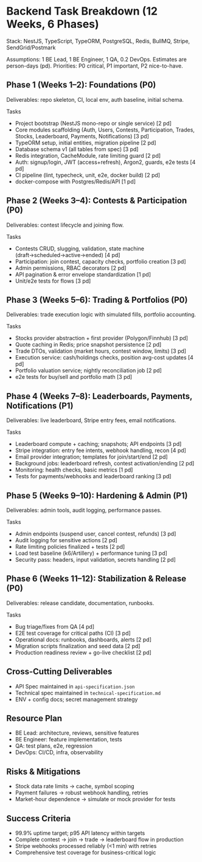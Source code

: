 # Backend Task Breakdown (12 Weeks, 6 Phases)

Stack: NestJS, TypeScript, TypeORM, PostgreSQL, Redis, BullMQ, Stripe, SendGrid/Postmark

Assumptions: 1 BE Lead, 1 BE Engineer, 1 QA, 0.2 DevOps. Estimates are person-days (pd). Priorities: P0 critical, P1 important, P2 nice-to-have.

## Phase 1 (Weeks 1–2): Foundations (P0)
Deliverables: repo skeleton, CI, local env, auth baseline, initial schema.

Tasks
- Project bootstrap (NestJS mono-repo or single service) [2 pd]
- Core modules scaffolding (Auth, Users, Contests, Participation, Trades, Stocks, Leaderboard, Payments, Notifications) [3 pd]
- TypeORM setup, initial entities, migration pipeline [2 pd]
- Database schema v1 (all tables from spec) [3 pd]
- Redis integration, CacheModule, rate limiting guard [2 pd]
- Auth: signup/login, JWT (access+refresh), Argon2, guards, e2e tests [4 pd]
- CI pipeline (lint, typecheck, unit, e2e, docker build) [2 pd]
- docker-compose with Postgres/Redis/API [1 pd]

## Phase 2 (Weeks 3–4): Contests & Participation (P0)
Deliverables: contest lifecycle and joining flow.

Tasks
- Contests CRUD, slugging, validation, state machine (draft→scheduled→active→ended) [4 pd]
- Participation: join contest, capacity checks, portfolio creation [3 pd]
- Admin permissions, RBAC decorators [2 pd]
- API pagination & error envelope standardization [1 pd]
- Unit/e2e tests for flows [3 pd]

## Phase 3 (Weeks 5–6): Trading & Portfolios (P0)
Deliverables: trade execution logic with simulated fills, portfolio accounting.

Tasks
- Stocks provider abstraction + first provider (Polygon/Finnhub) [3 pd]
- Quote caching in Redis; price snapshot persistence [2 pd]
- Trade DTOs, validation (market hours, contest window, limits) [3 pd]
- Execution service: cash/holdings checks, position avg-cost updates [4 pd]
- Portfolio valuation service; nightly reconciliation job [2 pd]
- e2e tests for buy/sell and portfolio math [3 pd]

## Phase 4 (Weeks 7–8): Leaderboards, Payments, Notifications (P1)
Deliverables: live leaderboard, Stripe entry fees, email notifications.

Tasks
- Leaderboard compute + caching; snapshots; API endpoints [3 pd]
- Stripe integration: entry fee intents, webhook handling, recon [4 pd]
- Email provider integration; templates for join/start/end [2 pd]
- Background jobs: leaderboard refresh, contest activation/ending [2 pd]
- Monitoring: health checks, basic metrics [1 pd]
- Tests for payments/webhooks and leaderboard ranking [3 pd]

## Phase 5 (Weeks 9–10): Hardening & Admin (P1)
Deliverables: admin tools, audit logging, performance passes.

Tasks
- Admin endpoints (suspend user, cancel contest, refunds) [3 pd]
- Audit logging for sensitive actions [2 pd]
- Rate limiting policies finalized + tests [2 pd]
- Load test baseline (k6/Artillery) + performance tuning [3 pd]
- Security pass: headers, input validation, secrets handling [2 pd]

## Phase 6 (Weeks 11–12): Stabilization & Release (P0)
Deliverables: release candidate, documentation, runbooks.

Tasks
- Bug triage/fixes from QA [4 pd]
- E2E test coverage for critical paths (CI) [3 pd]
- Operational docs: runbooks, dashboards, alerts [2 pd]
- Migration scripts finalization and seed data [2 pd]
- Production readiness review + go-live checklist [2 pd]

## Cross-Cutting Deliverables
- API Spec maintained in `api-specification.json`
- Technical spec maintained in `technical-specification.md`
- ENV + config docs; secret management strategy

## Resource Plan
- BE Lead: architecture, reviews, sensitive features
- BE Engineer: feature implementation, tests
- QA: test plans, e2e, regression
- DevOps: CI/CD, infra, observability

## Risks & Mitigations
- Stock data rate limits → cache, symbol scoping
- Payment failures → robust webhook handling, retries
- Market-hour dependence → simulate or mock provider for tests

## Success Criteria
- 99.9% uptime target; p95 API latency within targets
- Complete contest → join → trade → leaderboard flow in production
- Stripe webhooks processed reliably (<1 min) with retries
- Comprehensive test coverage for business-critical logic
